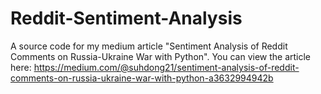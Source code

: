 # Reddit-Sentiment-Analysis

A source code for my medium article "Sentiment Analysis of Reddit Comments on Russia-Ukraine War with Python". You can view the article here: https://medium.com/@suhdong21/sentiment-analysis-of-reddit-comments-on-russia-ukraine-war-with-python-a3632994942b
